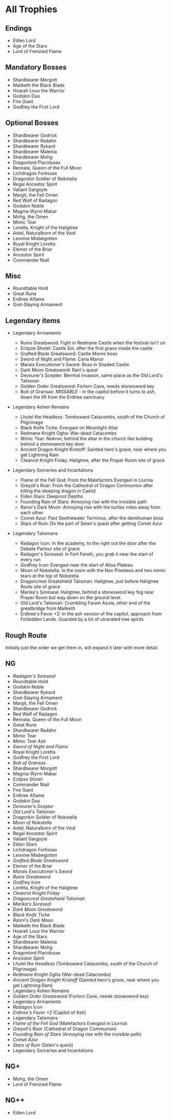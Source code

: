 All Trophies
============


Endings
-------

- Elden Lord
- Age of the Stars
- Lord of Frenzied Flame

Mandatory Bosses
----------------

- Shardbearer Morgott
- Maliketh the Black Blade
- Hoarah Loux the Warrior
- Godskin Duo
- Fire Giant
- Godfrey the First Lord

Optional Bosses
---------------

- Shardbearer Godrick
- Shardbearer Radahn
- Shardbearer Rykard
- Shardbearer Malenia
- Shardbearer Mohg
- Dragonlord Placidusax
- Rennala, Queen of the Full Moon
- Lichdragon Fortissax
- Dragonkin Soldier of Nokstella
- Regal Ancestor Spirit
- Valiant Gargoyle
- Margit, the Fell Omen
- Red Wolf of Radagon
- Godskin Noble
- Magma Wyrm Makar
- Mohg, the Omen
- Mimic Tear
- Loretta, Knight of the Haligtree 
- Astel, Naturalborn of the Void
- Leonine Misbegotten
- Royal Knight Loretta
- Elemer of the Briar
- Ancestor Spirit
- Commander Niall

Misc
----

- Roundtable Hold
- Great Rune
- Erdtree Aflame
- God-Slaying Armament

Legendary items
---------------

- Legendary Armaments
    - Ruins Greatsword: Fight in Redmane Castle when the festival isn't on
    - Eclipse Shotel: Castle Sol, after the first grace inside the castle
    - Grafted Blade Greatsword: Castle Morne boss
    - Sword of Night and Flame: Caria Manor
    - Marais Executioner's Sword: Boss in Shaded Castle
    - Dark Moon Greatsword: Rani's quest
    - Devourer's Scepter: Bernhal invasion, same place as the Old Lord's Talisman
    - Golden Order Greatsword: Forlorn Cave, needs stonesword key
    - Bolt of Gransax: *MISSABLE* - in the capitol before it turns to ash, down the lift from the Erdtree sanctuary

- Legendary Ashen Remains
    - Lhutel the Headless: Tombsward Catacombs, south of the Church of Pilgrimage
    - Black Knife Tiche: Evergaol on Moonlight Altar
    - Redmane Knight Ogha: War-dead Catacombs
    - Mimic Tear: Nokron, behind the altar in the church like building behind a stonesword key door
    - Ancient Dragon Knight Kristoff: Sainted hero's grave, near where you get Lightning Ram
    - Cleanrot Knight Finlay: Haligtree, after the Prayer Room site of grace

- Legendary Sorceries and Incantations
    - Flame of the Fell God: From the Malefactors Evergaol in Liurnia
    - Greyoll's Roar: From the Cathedral of Dragon Communion after killing the sleeping dragon in Caelid
    - Elden Stars: Deeproot Depths
    - Founding Rain of Stars: Annoying rise with the invisible path
    - Ranni's Dark Moon: Annoying rise with the turtles miles away from each other
    - Comet Azur: Past Seethewater Terminus, after the demihuman boss
    - Stars of Ruin: Do the part of Selen's quest after getting Comet Azur

- Legendary Talismans
    - Radagon Icon: In the academy, to the right out the door after the Debate Parlour site of grace
    - Radagon's Soreseal: In Fort Faroth, you grab it near the start of every run
    - Godfrey Icon: Evergaol near the start of Altus Plateau
    - Moon of Nokstella: In the room with the Nox Priestess and two mimic tears at the top of Nokstella
    - Dragoncrest Greatshield Talisman: Haligtree, just before Haligtree Roots site of grace
    - Marika's Soreseal: Haligtree, behind a stonesword key fog near Prayer Room but way down on the ground level.
    - Old Lord's Talisman: Crumbling Faram Azula, other end of the greatbridge from Maliketh
    - Erdtree's Favor +2: In the ash version of the capitol, approach from Forbidden Lands. Guarded by a lot of ulcerated tree spirits


Rough Route
-----------

Initially just the order we get them in, will expand it later with more detail

NG
--

- *Radagon's Soreseal*
- Roundtable Hold
- Godskin Noble
- Shardbearer Rykard
- God-Slaying Armament
- Margit, the Fell Omen
- Shardbearer Godrick
- Red Wolf of Radagon
- Rennala, Queen of the Full Moon
- Great Rune
- Shardbearer Radahn
- Mimic Tear
- *Mimic Tear Ash*
- *Sword of Night and Flame*
- Royal Knight Loretta
- Godfrey the First Lord
- *Bolt of Gransax*
- Shardbearer Morgott
- Magma Wyrm Makar
- *Eclipse Shotel*
- Commander Niall
- Fire Giant
- Erdtree Aflame
- Godskin Duo
- *Devourer's Scepter*
- *Old Lord's Talisman*
- Dragonkin Soldier of Nokstella
- *Moon of Nokstella*
- Astel, Naturalborn of the Void
- Regal Ancestor Spirit
- Valiant Gargoyle
- *Elden Stars*
- Lichdragon Fortissax
- Leonine Misbegotten
- *Grafted Blade Greatsword*
- Elemer of the Briar
- *Marais Executioner's Sword*
- *Ruins Greatsword*
- *Godfrey Icon*
- Loretta, Knight of the Haligtree 
- *Cleanrot Knight Finlay*
- *Dragoncrest Greatshield Talisman*
- *Marika's Soreseal*
- *Dark Moon Greatsword*
- *Black Knife Tiche*
- *Ranni's Dark Moon*
- Maliketh the Black Blade
- Hoarah Loux the Warrior
- Age of the Stars
- Shardbearer Malenia
- Shardbearer Mohg
- Dragonlord Placidusax
- Ancestor Spirit
- *Lhutel the Headless* (Tombsward Catacombs, south of the Church of Pilgrimage)
- *Redmane Knight Ogha* (War-dead Catacombs)
- *Ancient Dragon Knight Kristoff* (Sainted hero's grave, near where you get Lightning Ram)
- Legendary Ashen Remains
- *Golden Order Greatsword* (Forlorn Cave, needs stonesword key)
- Legendary Armaments
- *Radagon Icon*
- *Erdtree's Favor +2* (Capitol of Ash)
- Legendary Talismans
- *Flame of the Fell God* (Malefactors Evergaol in Liurnia)
- *Greyoll's Roar* (Cathedral of Dragon Communion)
- *Founding Rain of Stars* (Annoying rise with the invisible path)
- *Comet Azur*
- *Stars of Ruin* (Selen's quest)
- Legendary Sorceries and Incantations

NG+
---

- Mohg, the Omen
- Lord of Frenzied Flame

NG++
----

- Elden Lord
